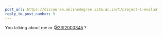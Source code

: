 ```yaml
---
post_url: https://discourse.onlinedegree.iitm.ac.in/t/project-1-evaluation-second-mail-is-not-correct-and-reports-files-missing-while-they-are-present/171477/6
reply_to_post_number: 5
---
```

You talking about me or [@23f2000345](/u/23f2000345) ?